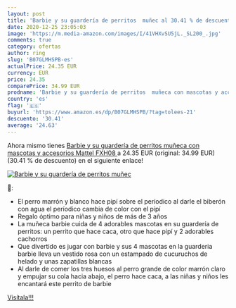 ```yaml
---
layout: post
title: 'Barbie y su guardería de perritos  muñec al 30.41 % de descuento'
date: 2020-12-25 23:05:03
image: 'https://m.media-amazon.com/images/I/41VHXvSU5jL._SL200_.jpg'
comments: true
category: ofertas
author: ring
slug: 'B07GLMHSPB-es'
actualPrice: 24.35 EUR
currency: EUR
price: 24.35
comparePrice: 34.99 EUR
prodname: 'Barbie y su guardería de perritos  muñeca con mascotas y accesorios  Mattel FXH08 '
country: 'es'
flag: '🇪🇸'
buyurl: 'https://www.amazon.es/dp/B07GLMHSPB/?tag=tolees-21'
descuento: '30.41'
average: '24.63'
---
```


Ahora mismo tienes [Barbie y su guardería de perritos  muñeca con mascotas y accesorios  Mattel FXH08 ](https://www.amazon.es/dp/B07GLMHSPB/?tag=tolees-21) a 24.35 EUR (original: 34.99 EUR) (30.41 %  de descuento) en el siguiente enlace!

[![Barbie y su guardería de perritos  muñec](https://m.media-amazon.com/images/I/41VHXvSU5jL._SL200_.jpg)](https://www.amazon.es/dp/B07GLMHSPB/?tag=tolees-21)

🔎:

- El perro marrón y blanco hace pipí sobre el períodico al darle el biberón con agua el períodico cambia de color con el pipí
- Regalo óptimo para niñas y niños de más de 3 años
- La muñeca barbie cuida de 4 adorables mascotas en su guardería de perritos: un perrito que hace caca, otro que hace pipí y 2 adorables cachorros
- Que divertido es jugar con barbie y sus 4 mascotas en la guarderia barbie lleva un vestido rosa con un estampado de cucuruchos de helado y unas zapatillas blancas
- Al darle de comer los tres huesos al perro grande de color marrón claro y empujar su cola hacia abajo, el perro hace caca, a las niñas y niños les encantará este perrito de barbie

[Visítala!!!](https://www.amazon.es/dp/B07GLMHSPB/?tag=tolees-21)
